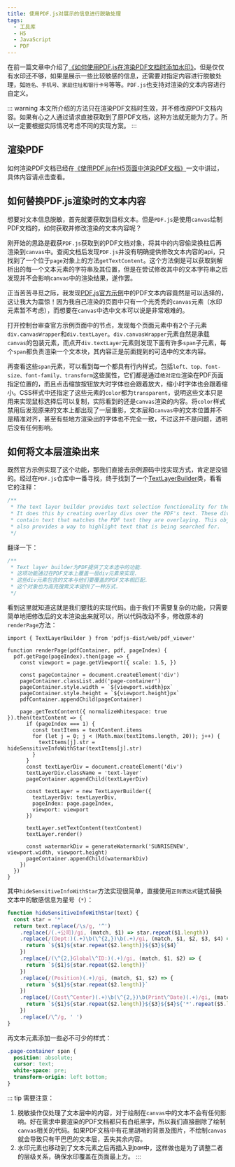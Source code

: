 ```yaml
---
title: 使用PDF.js对展示的信息进行脱敏处理
tags:
  - 工具库
  - H5
  - JavaScript
  - PDF
---
```


在前一篇文章中介绍了[《如何使用PDF.js在渲染PDF文档时添加水印》](/libraries/pdfjs/add-watermark-using-pdfjs.md)。但是仅仅有水印还不够，如果是展示一些比较敏感的信息，还需要对指定内容进行脱敏处理，如`姓名、手机号、家庭住址和银行卡号`等等。`PDF.js`也支持对渲染的文本内容进行自定义。
<!-- more -->
::: warning
本文所介绍的方法只在渲染PDF文档时生效，并不修改原PDF文档内容。如果有心之人通过请求直接获取到了原PDF文档，这种方法就无能为力了。所以一定要根据实际情况考虑不同的实现方案。
:::

## 渲染PDF

如何渲染PDF文档已经在[《使用PDF.js在H5页面中渲染PDF文档》](/libraries/pdfjs/render-pdf-in-h5-using-pdfjs.md)一文中讲过，具体内容请点击查看。

## 如何替换PDF.js渲染时的文本内容

想要对文本信息脱敏，首先就要获取到目标文本。但是`PDF.js`是使用`canvas`绘制PDF文档的，如何获取并修改渲染的文本内容呢？

刚开始的思路是截获`PDF.js`获取到的PDF文档对象，将其中的内容偷梁换柱后再渲染到`canvas`中。查阅文档后发现`PDF.js`并没有明确提供修改文本内容的api，只找到了一个位于`page`对象上的方法`getTextContent`。这个方法倒是可以获取到解析出的每一个文本元素的字符串及其位置，但是在尝试修改其中的文本字符串之后发现并不会影响`canvas`中的渲染结果，遂作罢。

正当苦苦寻觅之际，我发现[PDF.js官方示例](https://mozilla.github.io/pdf.js/web/viewer.html)中的PDF文本内容竟然是可以选择的，这让我大为震惊！因为我自己渲染的页面中只有一个光秃秃的`canvas`元素（水印元素暂不考虑），而想要在`canvas`中选中文本可以说是非常艰难的。

打开控制台审查官方示例页面中的节点，发现每个页面元素中有2个子元素`div.canvasWrapper`和`div.textLayer`。`div.canvasWrapper`元素自然是承载`canvas`的包装元素，而点开`div.textLayer`元素则发现下面有许多`span`子元素，每个`span`都负责渲染一个文本块，其内容正是前面提到的可选中的文本内容。

再查看这些`span`元素，可以看到每一个都具有行内样式，包括`left、top、font-size、font-family、transform`这些属性，它们都是通过`绝对定位`渲染在PDF页面指定位置的，而且点击缩放按钮放大时字体也会跟着放大，缩小时字体也会跟着缩小。CSS样式中还指定了这些元素的`color`都为`transparent`，说明这些文本只是用来实现鼠标选择后可以复制，实际看到的还是`canvas`渲染的内容。将`color`样式禁用后发现原来的文本上都出现了一层重影，文本层和`canvas`中的文本位置并不是精准对齐，甚至有些地方渲染出的字体也不完全一致，不过这并不是问题，透明后没有任何影响。

## 如何将文本层渲染出来

既然官方示例实现了这个功能，那我们直接去示例源码中找实现方式，肯定是没错的。经过在`PDF.js`仓库中一番寻找，终于找到了一个[TextLayerBuilder](https://github.com/mozilla/pdf.js/blob/master/web/text_layer_builder.js)类，看看它的注释：

``` js
/**
 * The text layer builder provides text selection functionality for the PDF.
 * It does this by creating overlay divs over the PDF's text. These divs
 * contain text that matches the PDF text they are overlaying. This object
 * also provides a way to highlight text that is being searched for.
 */
```

翻译一下：

``` js
/**
 * Text layer builder为PDF提供了文本选中的功能.
 * 这项功能通过在PDF文本上覆盖一层div元素来实现.
 * 这些div元素包含的文本与他们要覆盖的PDF文本相匹配.
 * 这个对象也为高亮搜索文本提供了一种方式.
 */
```

看到这里就知道这就是我们要找的实现代码。由于我们不需要复杂的功能，只需要简单地把修改后的文本渲染出来就可以，所以代码改动不多，修改原本的`renderPage`方法：

``` js{17,24-31}
import { TextLayerBuilder } from 'pdfjs-dist/web/pdf_viewer'

function renderPage(pdfContainer, pdf, pageIndex) {
  pdf.getPage(pageIndex).then(page => {
    const viewport = page.getViewport({ scale: 1.5, })

    const pageContainer = document.createElement('div')
    pageContainer.classList.add('page-container')
    pageContainer.style.width = `${viewport.width}px`
    pageContainer.style.height = `${viewport.height}px`
    pdfContainer.appendChild(pageContainer)

    page.getTextContent({ normalizeWhitespace: true }).then(textContent => {
      if (pageIndex === 1) {
        const textItems = textContent.items
        for (let j = 0; j < (Math.max(textItems.length, 20)); j++) {
          textItems[j].str = hideSensitiveInfoWithStar(textItems[j].str)
        }
      }
      const textLayerDiv = document.createElement('div')
      textLayerDiv.className = 'text-layer'
      pageContainer.appendChild(textLayerDiv)

      const textLayer = new TextLayerBuilder({
        textLayerDiv: textLayerDiv,
        pageIndex: page.pageIndex,
        viewport: viewport
      })

      textLayer.setTextContent(textContent)
      textLayer.render()

      const watermarkDiv = generateWatermark('SUNRISENEW', viewport.width, viewport.height)
      pageContainer.appendChild(watermarkDiv)
    })
  })
}
```

其中`hideSensitiveInfoWithStar`方法实现很简单，直接使用`正则表达式`链式替换文本中的敏感信息为星号（`*`）：

``` js
function hideSensitiveInfoWithStar(text) {
  const star = '*'
  return text.replace(/\s/g, '^')
    .replace(/(.+公司)/gi, (match, $1) => star.repeat($1.length))
    .replace(/(Dept:)(.+)\b(\^{2,})\b(.+)/gi, (match, $1, $2, $3, $4) => {
      return `${$1}${star.repeat($2.length)}${$3}${$4}`
    })
    .replace(/(\^{2,}Global\^ID:)(.+)/gi, (match, $1, $2) => {
      return `${$1}${star.repeat($2.length)}`
    })
    .replace(/(Position)(.+)/gi, (match, $1, $2) => {
      return `${$1}${star.repeat($2.length)}`
    })
    .replace(/(Cost\^Center)(.+)\b(\^{2,})\b(Print\^Date)(.+)/gi, (match, $1, $2, $3, $4, $5) => {
      return `${$1}${star.repeat($2.length)}${$3}${$4}${'*'.repeat($5.length)}`
    })
    .replace(/\^/g, ' ')
}
```

再文本元素添加一些必不可少的样式：

``` css
.page-container span {
  position: absolute;
  cursor: text;
  white-space: pre;
  transform-origin: left bottom;
}
```

::: tip
需要注意：

1. 脱敏操作仅处理了文本层中的内容，对于绘制在`canvas`中的文本不会有任何影响。好在需求中要渲染的PDF文档都只有白纸黑字，所以我们直接删除了绘制`canvas`相关的代码。如果PDF文档中有花里胡哨的背景及图片，不绘制`canvas`就会导致只有干巴巴的文本层，丢失其余内容。
2. 水印元素也移动到了文本元素之后再插入到`DOM`中，这样做也是为了调整二者的层级关系，确保水印覆盖在页面最上方。
:::
